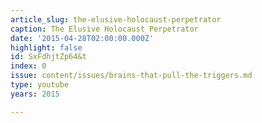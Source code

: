 ```yaml
---
article_slug: the-elusive-holocaust-perpetrator
caption: The Elusive Holocaust Perpetrator
date: '2015-04-28T02:00:00.000Z'
highlight: false
id: SxFdhjtZp64&t
index: 0
issue: content/issues/brains-that-pull-the-triggers.md
type: youtube
years: 2015

---
```

